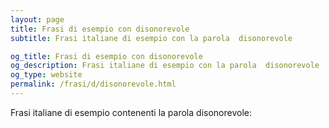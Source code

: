 ```yaml
---
layout: page
title: Frasi di esempio con disonorevole 
subtitle: Frasi italiane di esempio con la parola  disonorevole

og_title: Frasi di esempio con disonorevole 
og_description: Frasi italiane di esempio con la parola  disonorevole
og_type: website
permalink: /frasi/d/disonorevole.html
---
```


Frasi italiane di esempio contenenti la parola disonorevole:


